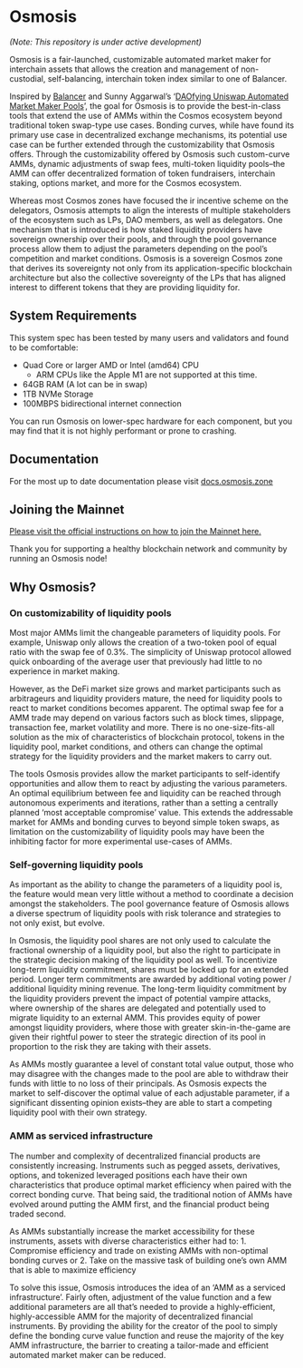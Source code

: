 # Osmosis

*(Note: This repository is under active development)*

Osmosis is a fair-launched, customizable automated market maker for
interchain assets that allows the creation and management of
non-custodial, self-balancing, interchain token index similar to one of
Balancer.

Inspired by [Balancer](http://balancer.finance/whitepaper) and Sunny
Aggarwal’s ‘[DAOfying Uniswap Automated Market Maker
Pools](https://www.sunnya97.com/blog/daoifying-uniswap-automated-market-maker-pools)’,
the goal for Osmosis is to provide the best-in-class tools that extend
the use of AMMs within the Cosmos ecosystem beyond traditional token
swap-type use cases. Bonding curves, while have found its primary use
case in decentralized exchange mechanisms, its potential use case can be
further extended through the customizability that Osmosis offers.
Through the customizability offered by Osmosis such custom-curve AMMs,
dynamic adjustments of swap fees, multi-token liquidity pools–the AMM
can offer decentralized formation of token fundraisers, interchain
staking, options market, and more for the Cosmos ecosystem.

Whereas most Cosmos zones have focused the ir incentive scheme on the
delegators, Osmosis attempts to align the interests of multiple
stakeholders of the ecosystem such as LPs, DAO members, as well as
delegators. One mechanism that is introduced is how staked liquidity
providers have sovereign ownership over their pools, and through the
pool governance process allow them to adjust the parameters depending on
the pool’s competition and market conditions. Osmosis is a sovereign
Cosmos zone that derives its sovereignty not only from its
application-specific blockchain architecture but also the collective
sovereignty of the LPs that has aligned interest to different tokens
that they are providing liquidity for.

## System Requirements

This system spec has been tested by many users and validators and found
to be comfortable:

- Quad Core or larger AMD or Intel (amd64) CPU
  - ARM CPUs like the Apple M1 are not supported at this time.
- 64GB RAM (A lot can be in swap)
- 1TB NVMe Storage
- 100MBPS bidirectional internet connection

You can run Osmosis on lower-spec hardware for each component, but you
may find that it is not highly performant or prone to crashing.

## Documentation

For the most up to date documentation please visit
[docs.osmosis.zone](https://docs.osmosis.zone/)

## Joining the Mainnet

[Please visit the official instructions on how to join the Mainnet
here.](https://docs.osmosis.zone/developing/network/join-mainnet.html#install-osmosis-binary)

Thank you for supporting a healthy blockchain network and community by
running an Osmosis node\!

## Why Osmosis?

### On customizability of liquidity pools

Most major AMMs limit the changeable parameters of liquidity pools. For
example, Uniswap only allows the creation of a two-token pool of equal
ratio with the swap fee of 0.3%. The simplicity of Uniswap protocol
allowed quick onboarding of the average user that previously had little
to no experience in market making.

However, as the DeFi market size grows and market participants such as
arbitrageurs and liquidity providers mature, the need for liquidity
pools to react to market conditions becomes apparent. The optimal swap
fee for a AMM trade may depend on various factors such as block times,
slippage, transaction fee, market volatility and more. There is no
one-size-fits-all solution as the mix of characteristics of blockchain
protocol, tokens in the liquidity pool, market conditions, and others
can change the optimal strategy for the liquidity providers and the
market makers to carry out.

The tools Osmosis provides allow the market participants to
self-identify opportunities and allow them to react by adjusting the
various parameters. An optimal equilibrium between fee and liquidity can
be reached through autonomous experiments and iterations, rather than a
setting a centrally planned ‘most acceptable compromise’ value. This
extends the addressable market for AMMs and bonding curves to beyond
simple token swaps, as limitation on the customizability of liquidity
pools may have been the inhibiting factor for more experimental
use-cases of AMMs.

### Self-governing liquidity pools

As important as the ability to change the parameters of a liquidity pool
is, the feature would mean very little without a method to coordinate a
decision amongst the stakeholders. The pool governance feature of
Osmosis allows a diverse spectrum of liquidity pools with risk tolerance
and strategies to not only exist, but evolve.

In Osmosis, the liquidity pool shares are not only used to calculate the
fractional ownership of a liquidity pool, but also the right to
participate in the strategic decision making of the liquidity pool as
well. To incentivize long-term liquidity commitment, shares must be
locked up for an extended period. Longer term commitments are awarded by
additional voting power / additional liquidity mining revenue. The
long-term liquidity commitment by the liquidity providers prevent the
impact of potential vampire attacks, where ownership of the shares are
delegated and potentially used to migrate liquidity to an external AMM.
This provides equity of power amongst liquidity providers, where those
with greater skin-in-the-game are given their rightful power to steer
the strategic direction of its pool in proportion to the risk they are
taking with their assets.

As AMMs mostly guarantee a level of constant total value output, those
who may disagree with the changes made to the pool are able to withdraw
their funds with little to no loss of their principals. As Osmosis
expects the market to self-discover the optimal value of each adjustable
parameter, if a significant dissenting opinion exists–they are able to
start a competing liquidity pool with their own strategy.

### AMM as serviced infrastructure

The number and complexity of decentralized financial products are
consistently increasing. Instruments such as pegged assets, derivatives,
options, and tokenized leveraged positions each have their own
characteristics that produce optimal market efficiency when paired with
the correct bonding curve. That being said, the traditional notion of
AMMs have evolved around putting the AMM first, and the financial
product being traded second.

As AMMs substantially increase the market accessibility for these
instruments, assets with diverse characteristics either had to: 1.
Compromise efficiency and trade on existing AMMs with non-optimal
bonding curves or 2. Take on the massive task of building one’s own AMM
that is able to maximize efficiency

To solve this issue, Osmosis introduces the idea of an ‘AMM as a
serviced infrastructure’. Fairly often, adjustment of the value function
and a few additional parameters are all that’s needed to provide a
highly-efficient, highly-accessible AMM for the majority of
decentralized financial instruments. By providing the ability for the
creator of the pool to simply define the bonding curve value function
and reuse the majority of the key AMM infrastructure, the barrier to
creating a tailor-made and efficient automated market maker can be
reduced.
